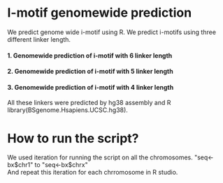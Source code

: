# I-motif genomewide prediction
We predict genome wide i-motif using R. We predict i-motifs using three different linker length.      

  #### 1. Genomewide prediction of i-motif with 6 linker length
  #### 2. Genomewide prediction of i-motif with 5 linker length
  #### 3. Genomewide prediction of i-motif with 4 linker length
  
  All these linkers were predicted by hg38 assembly and R library(BSgenome.Hsapiens.UCSC.hg38).
# How to run the script?
We used iteration for running the script on all the chromosomes.
"seq<-bx$chr1" to "seq<-bx$chrx"  
And repeat this iteration for each chrromosome in R studio. 
